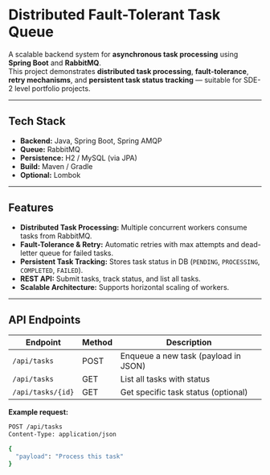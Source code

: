 # Distributed Fault-Tolerant Task Queue

A scalable backend system for **asynchronous task processing** using **Spring Boot** and **RabbitMQ**.  
This project demonstrates **distributed task processing**, **fault-tolerance**, **retry mechanisms**, and **persistent task status tracking** — suitable for SDE-2 level portfolio projects.

---

## Tech Stack

- **Backend:** Java, Spring Boot, Spring AMQP  
- **Queue:** RabbitMQ  
- **Persistence:** H2 / MySQL (via JPA)  
- **Build:** Maven / Gradle  
- **Optional:** Lombok  

---

## Features

- **Distributed Task Processing:** Multiple concurrent workers consume tasks from RabbitMQ.  
- **Fault-Tolerance & Retry:** Automatic retries with max attempts and dead-letter queue for failed tasks.  
- **Persistent Task Tracking:** Stores task status in DB (`PENDING`, `PROCESSING`, `COMPLETED`, `FAILED`).  
- **REST API:** Submit tasks, track status, and list all tasks.  
- **Scalable Architecture:** Supports horizontal scaling of workers.  

---

## API Endpoints

| Endpoint | Method | Description |
|----------|--------|-------------|
| `/api/tasks` | POST | Enqueue a new task (payload in JSON) |
| `/api/tasks` | GET  | List all tasks with status |
| `/api/tasks/{id}` | GET | Get specific task status (optional) |

**Example request:**

```bash
POST /api/tasks
Content-Type: application/json

{
  "payload": "Process this task"
}
